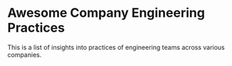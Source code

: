 # Awesome Company Engineering Practices

This is a list of insights into practices of engineering teams across various companies.

